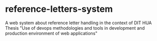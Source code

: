 # reference-letters-system
A web system about reference letter handling in the context of DIT HUA Thesis "Use of devops methodologies and tools in development and production environment of web applications"

